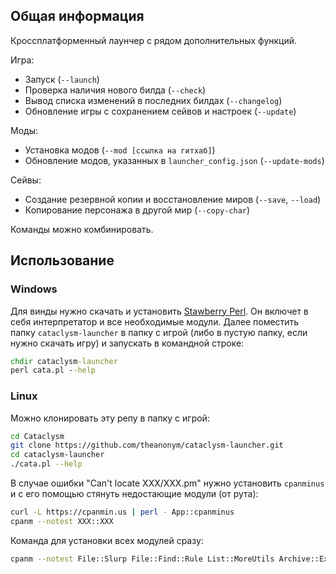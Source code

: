 ## Общая информация
Кроссплатформенный лаунчер с рядом дополнительных функций.

Игра:
- Запуск (`--launch`)
- Проверка наличия нового билда (`--check`)
- Вывод списка изменений в последних билдах (`--changelog`)
- Обновление игры с сохранением сейвов и настроек (`--update`)

Моды:
- Установка модов (`--mod [ссылка на гитхаб]`)
- Обновление модов, указанных в `launcher_config.json` (`--update-mods`)

Сейвы:
- Создание резервной копии и восстановление миров (`--save`, `--load`)
- Копирование персонажа в другой мир (`--copy-char`)

Команды можно комбинировать.

## Использование

### Windows
Для винды нужно скачать и установить [Stawberry Perl](http://strawberryperl.com/). Он включет в себя интерпретатор и все необходимые модули.
Далее поместить папку `cataclysm-launcher` в папку с игрой (либо в пустую папку, если нужно скачать игру) и запускать в командной строке:
```bat
chdir cataclysm-launcher
perl cata.pl --help
```

### Linux
Можно клонировать эту репу в папку с игрой:
```bash
cd Cataclysm
git clone https://github.com/theanonym/cataclysm-launcher.git
cd cataclysm-launcher
./cata.pl --help
```

В случае ошибки "Can't locate ХХХ/XXX.pm" нужно установить `cpanminus` и с его помощью стянуть недостающие модули (от рута):
```bash
curl -L https://cpanmin.us | perl - App::cpanminus
cpanm --notest XXX::XXX
```
Команда для установки всех модулей сразу:
```bash
cpanm --notest File::Slurp File::Find::Rule List::MoreUtils Archive::Extract LWP JSON HTML::Entities Date::Parse
```
